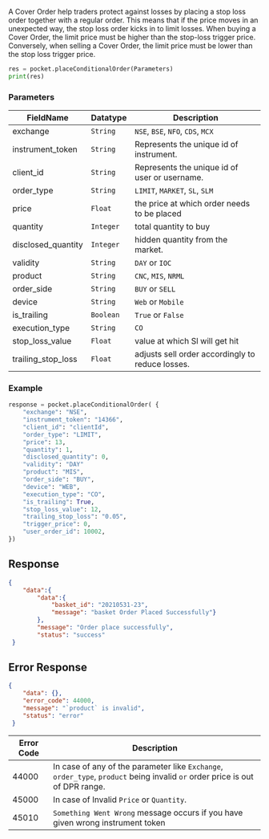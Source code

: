 <!-- # Place Cover Order -->

A Cover Order help traders protect against losses by placing a stop loss order together with a regular order. This means that if the price moves in an unexpected way, the stop loss order kicks in to limit losses. When buying a Cover Order, the limit price must be higher than the stop-loss trigger price. Conversely, when selling a Cover Order, the limit price must be lower than the stop loss trigger price.


```python
res = pocket.placeConditionalOrder(Parameters)
print(res)
```

### Parameters

| FieldName          | Datatype   | Description                                         |
|--------------------|------------|-----------------------------------------------------|
| exchange           | `String`     | `NSE`, `BSE`, `NFO`, `CDS`, `MCX`                            |
| instrument_token   | `String`     | Represents the unique id of instrument.             |
| client_id          | `String`     | Represents the unique id of user or username.       |
| order_type         | `String`     | `LIMIT`, `MARKET`, `SL`, `SLM`                             |
| price              | `Float`     | the price at which order needs to be placed                                  |
| quantity           | `Integer`     | total quantity to buy                                    |
| disclosed_quantity | `Integer`     | hidden quantity from the market.                        |
| validity           | `String`     | `DAY` or `IOC`                                          |
| product            | `String`     | `CNC`, `MIS`, `NRML`                                      |
| order_side         | `String`     | `BUY` or `SELL`                                         |
| device             | `String`     | `Web` or `Mobile`                                       |
| is_trailing      | `Boolean`     | `True` or `False`                 |
| execution_type     | `String`     | `CO`                                                  |
| stop_loss_value    | `Float`     | value at which Sl will get hit                        |
| trailing_stop_loss | `Float`     | adjusts sell order accordingly to reduce losses.                      |



### Example 
```python
response = pocket.placeConditionalOrder( {
    "exchange": "NSE",
    "instrument_token": "14366",
    "client_id": "clientId",
    "order_type": "LIMIT",
    "price": 13,
    "quantity": 1,
    "disclosed_quantity": 0,
    "validity": "DAY"
    "product": "MIS",
    "order_side": "BUY",
    "device": "WEB",
    "execution_type": "CO",
    "is_trailing": True,
    "stop_loss_value": 12,
    "trailing_stop_loss": "0.05",
    "trigger_price": 0,
    "user_order_id": 10002,
})
```


## Response
```json
{
    "data":{
        "data":{
            "basket_id": "20210531-23",
            "message": "basket Order Placed Successfully"}
        },
        "message": "Order place successfully",
        "status": "success"
 }
```

## Error Response
```json
{
    "data": {},
    "error_code": 44000,
    "message": "`product` is invalid",
    "status": "error"
 }
```

| Error Code | Description                                                |
|------------|------------------------------------------------------------|
| 44000      | In case of any of the parameter like `Exchange`,  `order_type`, `product` being invalid `or` order price is out of DPR range.|
| 45000      | In case of Invalid `Price` or `Quantity`.                                        |
| 45010      | `Something Went Wrong` message occurs if you have given wrong instrument token                             |